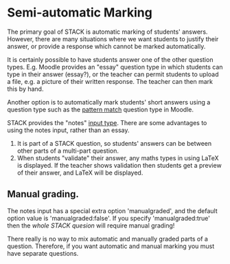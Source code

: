 # Semi-automatic Marking

The primary goal of STACK is automatic marking of students' answers.  However, there are many situations where we want students to justify their answer, or provide a response which cannot be marked automatically.

It is certainly possible to have students answer one of the other question types.  E.g. Moodle provides an "essay" question type in which students can type in their answer (essay?), or the teacher can permit students to upload a file, e.g. a picture of their written response.  The teacher can then mark this by hand.

Another option is to automatically mark students' short answers using a question type such as the [pattern match](https://moodle.org/plugins/qtype_pmatch) question type in Moodle.

STACK provides the "notes" [input type](Inputs.md).  There are some advantages to using the notes input, rather than an essay.

1. It is part of a STACK question, so students' answers can be between other parts of a multi-part question.
2. When students "validate" their answer, any maths types in using LaTeX is displayed.  If the teacher shows validation then students get a preview of their answer, and LaTeX will be displayed.

## Manual grading.

The notes input has a special extra option 'manualgraded', and the default option value is 'manualgraded:false'.  If you specify 'manualgraded:true' then the _whole STACK quesion_ will require manual grading!

There really is no way to mix automatic and manually graded parts of a question. Therefore, if you want automatic and manual marking you must have separate questions.